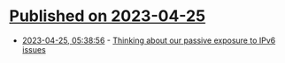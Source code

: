 # [Published on 2023-04-25](index.md)

* [2023-04-25, 05:38:56](https://lobste.rs/s/a3hkdf/thinking_about_our_passive_exposure_ipv6) - [Thinking about our passive exposure to IPv6 issues](https://utcc.utoronto.ca/~cks/space/blog/sysadmin/IPv6OurPassiveExposure)
